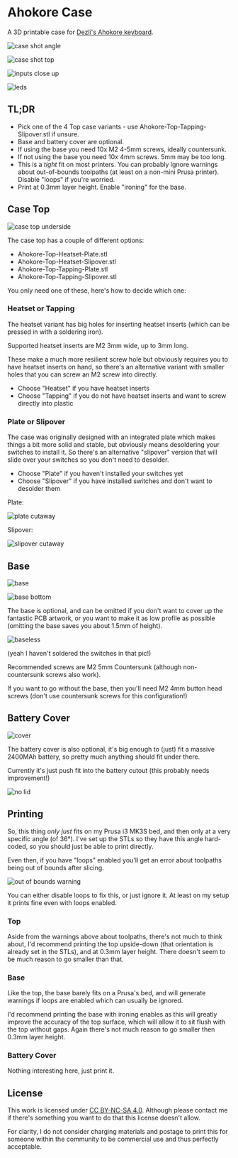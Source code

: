 # Ahokore Case

A 3D printable case for [Dezli's Ahokore keyboard](https://github.com/dezlidezlidezli/ahokore).

![case shot angle](pics/glam_1.jpeg)

![case shot top](pics/glam_2.jpeg)

![inputs close up](pics/input_close.jpeg)

![leds](pics/leds.jpeg)

## TL;DR

 * Pick one of the 4 Top case variants - use Ahokore-Top-Tapping-Slipover.stl
   if unsure.
 * Base and battery cover are optional.
 * If using the base you need 10x M2 4-5mm screws, ideally countersunk.
 * If not using the base you need 10x 4mm screws. 5mm may be too long.
 * This is a *tight* fit on most printers. You can probably ignore warnings
   about out-of-bounds toolpaths (at least on a non-mini Prusa printer). Disable
   "loops" if you're worried.
 * Print at 0.3mm layer height. Enable "ironing" for the base.

## Case Top

![case top underside](pics/model_top_underside.png)

The case top has a couple of different options:

 * Ahokore-Top-Heatset-Plate.stl
 * Ahokore-Top-Heatset-Slipover.stl
 * Ahokore-Top-Tapping-Plate.stl
 * Ahokore-Top-Tapping-Slipover.stl

You only need one of these, here's how to decide which one:

### Heatset or Tapping

The heatset variant has big holes for inserting heatset inserts (which can be
pressed in with a soldering iron).

Supported heatset inserts are M2 3mm wide, up to 3mm long.

These make a much more resilient screw hole but obviously requires you to have
heatset inserts on hand, so there's an alternative variant with smaller holes
that you can screw an M2 screw into directly.

 * Choose "Heatset" if you have heatset inserts
 * Choose "Tapping" if you do not have heatset inserts and want to screw directly into plastic

### Plate or Slipover

The case was originally designed with an integrated plate which makes things a
bit more solid and stable, but obviously means desoldering your switches to
install it. So there's an alternative "slipover" version that will slide over
your switches so you don't need to desolder.

 * Choose "Plate" if you haven't installed your switches yet
 * Choose "Slipover" if you have installed switches and don't want to desolder them

Plate:

![plate cutaway](pics/plate.png)

Slipover:

![slipover cutaway](pics/slipover.png)

## Base

![base](pics/model_base.png)

![base bottom](pics/base_bottom.jpeg)

The base is optional, and can be omitted if you don't want to cover up the
fantastic PCB artwork, or you want to make it as low profile as possible
(omitting the base saves you about 1.5mm of height).

![baseless](pics/baseless.jpeg)

(yeah I haven't soldered the switches in that pic!)

Recommended screws are M2 5mm Countersunk (although non-countersunk screws also
work).

If you want to go without the base, then you'll need M2 4mm button head screws
(don't use countersunk screws for this configuration!)

## Battery Cover

![cover](pics/cover.png)

The battery cover is also optional, it's big enough to (just) fit a massive
2400MAh battery, so pretty much anything should fit under there.

Currently it's just push fit into the battery cutout (this probably needs
improvement!)

![no lid](pics/no_lid.jpeg)

## Printing

So, this thing *only just* fits on my Prusa i3 MK3S bed, and then only at a
very specific angle (of 36°). I've set up the STLs so they have this angle
hard-coded, so you should just be able to print directly.

Even then, if you have "loops" enabled you'll get an error about toolpaths
being out of bounds after slicing.

![out of bounds warning](pics/oob.png)

You can either disable loops to fix this, or just ignore it. At least on my
setup it prints fine even with loops enabled.

### Top

Aside from the warnings above about toolpaths, there's not much to think about,
I'd recommend printing the top upside-down (that orientation is already set in
the STLs), and at 0.3mm layer height. There doesn't seem to be much reason to go
smaller than that.

### Base

Like the top, the base barely fits on a Prusa's bed, and will generate warnings
if loops are enabled which can usually be ignored.

I'd recommend printing the base with ironing enables as this will greatly
improve the accuracy of the top surface, which will allow it to sit flush with
the top without gaps. Again there's not much reason to go smaller then 0.3mm
layer height.

### Battery Cover

Nothing interesting here, just print it.

## License

This work is licensed under [CC BY-NC-SA 4.0](https://creativecommons.org/licenses/by-nc-sa/4.0/).
Although please contact me if there's something you want to do that this
license doesn't allow.

For clarity, I do not consider charging materials and postage to print this for
someone within the community to be commercial use and thus perfectly acceptable.

